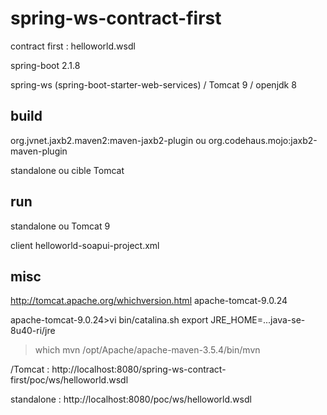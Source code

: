 
# spring-ws-contract-first

contract first : helloworld.wsdl

spring-boot 2.1.8

spring-ws (spring-boot-starter-web-services) / Tomcat 9 / openjdk 8

## build

org.jvnet.jaxb2.maven2:maven-jaxb2-plugin ou org.codehaus.mojo:jaxb2-maven-plugin

standalone ou cible Tomcat

## run

standalone ou Tomcat 9

client helloworld-soapui-project.xml

## misc

http://tomcat.apache.org/whichversion.html
apache-tomcat-9.0.24

apache-tomcat-9.0.24>vi bin/catalina.sh
	export JRE_HOME=...java-se-8u40-ri/jre

>which mvn
/opt/Apache/apache-maven-3.5.4/bin/mvn

/Tomcat :
http://localhost:8080/spring-ws-contract-first/poc/ws/helloworld.wsdl

standalone :
http://localhost:8080/poc/ws/helloworld.wsdl


